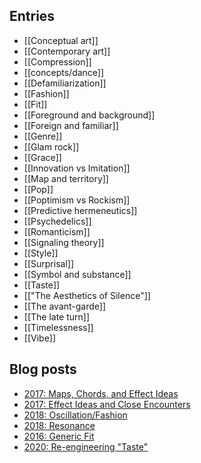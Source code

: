 ## Entries
- [[Conceptual art]]
- [[Contemporary art]]
- [[Compression]]
- [[concepts/dance]]
- [[Defamiliarization]]
- [[Fashion]]
- [[Fit]]
- [[Foreground and background]]
- [[Foreign and familiar]]
- [[Genre]]
- [[Glam rock]]
- [[Grace]]
- [[Innovation vs Imitation]]
- [[Map and territory]]
- [[Pop]]
- [[Poptimism vs Rockism]]
- [[Predictive hermeneutics]]
- [[Psychedelics]]
- [[Romanticism]]
- [[Signaling theory]]
- [[Style]]
- [[Surprisal]]
- [[Symbol and substance]]
- [[Taste]]
- [["The Aesthetics of Silence"]]
- [[The avant-garde]]
- [[The late turn]]
- [[Timelessness]]
- [[Vibe]]

## Blog posts
- [2017: Maps, Chords, and Effect Ideas](https://suspendedreason.com/2017/08/04/maps-chords-and-effect-ideas/)
- [2017: Effect Ideas and Close Encounters](https://suspendedreason.com/2017/08/22/effect-ideas-and-close-encounters/)
- [2018: Oscillation/Fashion](https://suspendedreason.com/2018/07/19/oscillation-fashion/)
- [2018: Resonance](https://suspendedreason.com/2018/08/06/resonance/)
- [2016: Generic Fit](https://suspendedreason.com/2016/07/08/generic-fit/)
- [2020: Re-engineering "Taste"](https://suspendedreason.com/2020/06/05/engineering-a-better-aesthetics-vocabulary/)